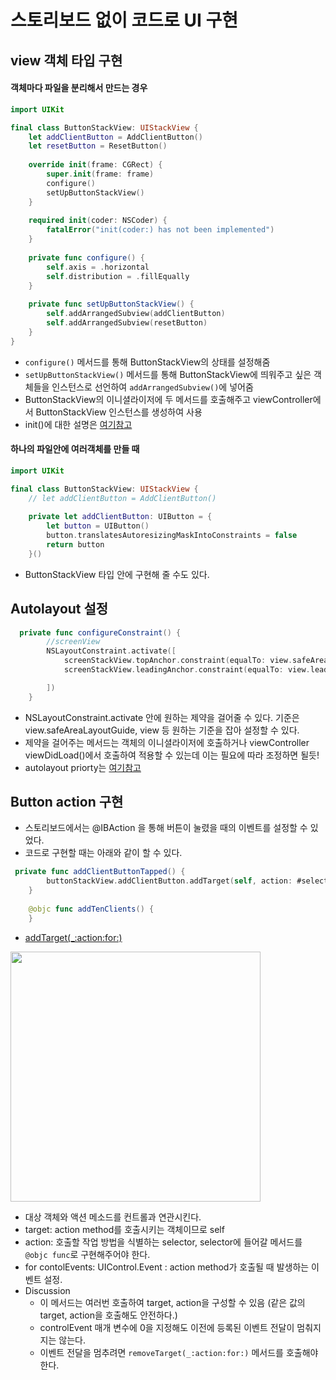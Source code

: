 # 스토리보드 없이 코드로 UI 구현

## view 객체 타입 구현
#### 객체마다 파일을 분리해서 만드는 경우

```swift
import UIKit

final class ButtonStackView: UIStackView {
    let addClientButton = AddClientButton()
    let resetButton = ResetButton()
    
    override init(frame: CGRect) {
        super.init(frame: frame)
        configure()
        setUpButtonStackView() 
    }
    
    required init(coder: NSCoder) {
        fatalError("init(coder:) has not been implemented")
    }
    
    private func configure() {
        self.axis = .horizontal
        self.distribution = .fillEqually
    }
    
    private func setUpButtonStackView() {
        self.addArrangedSubview(addClientButton)
        self.addArrangedSubview(resetButton)
    }
}
```
- `configure()` 메서드를 통해 ButtonStackView의 상태를 설정해줌
- `setUpButtonStackView()` 메서드를 통해 ButtonStackView에 띄워주고 싶은 객체들을 인스턴스로 선언하여 `addArrangedSubview()`에 넣어줌
- ButtonStackView의 이니셜라이저에 두 메서드를 호출해주고 viewController에서 ButtonStackView 인스턴스를 생성하여 사용
- init()에 대한 설명은 [여기참고](https://github.com/yijiye/TIL-swift-/blob/main/UIKit/View/init().md)

#### 하나의 파일안에 여러객체를 만들 때
```swift
import UIKit

final class ButtonStackView: UIStackView {
    // let addClientButton = AddClientButton()
   
    private let addClientButton: UIButton = {
        let button = UIButton()
        button.translatesAutoresizingMaskIntoConstraints = false  
        return button
    }()   
```

- ButtonStackView 타입 안에 구현해 줄 수도 있다.

## Autolayout 설정
```swift
  private func configureConstraint() {
        //screenView
        NSLayoutConstraint.activate([
            screenStackView.topAnchor.constraint(equalTo: view.safeAreaLayoutGuide.topAnchor),
            screenStackView.leadingAnchor.constraint(equalTo: view.leadingAnchor),

        ])
    }
```
- NSLayoutConstraint.activate 안에 원하는 제약을 걸어줄 수 있다. 기준은 view.safeAreaLayoutGuide, view 등 원하는 기준을 잡아 설정할 수 있다.
- 제약을 걸어주는 메서드는 객체의 이니셜라이저에 호출하거나 viewController viewDidLoad()에서 호출하여 적용할 수 있는데 이는 필요에 따라 조정하면 될듯!
- autolayout priorty는 [여기참고](https://github.com/yijiye/TIL-swift-/blob/main/UIKit/View/Autolayout/Priority.md)


## Button action 구현
- 스토리보드에서는 @IBAction 을 통해 버튼이 눌렸을 때의 이벤트를 설정할 수 있었다.
- 코드로 구현할 때는 아래와 같이 할 수 있다.

```swift
 private func addClientButtonTapped() {
        buttonStackView.addClientButton.addTarget(self, action: #selector(addTenClients), for: .touchUpInside)
    }
    
    @objc func addTenClients() {
    }
```
- [addTarget(_:action:for:)](https://developer.apple.com/documentation/uikit/uicontrol/1618259-addtarget)

<img src="https://i.imgur.com/RqEntXG.png" width="400">

<br/>

  - 대상 객체와 액션 메소드를 컨트롤과 연관시킨다.
  - target: action method를 호출시키는 객체이므로 self
  - action: 호출할 작업 방법을 식별하는 selector, selector에 들어갈 메서드를 `@objc func`로 구현해주어야 한다.
  - for contolEvents: UIControl.Event : action method가 호출될 때 발생하는 이벤트 설정.
  - Discussion
      - 이 메서드는 여러번 호출하여 target, action을 구성할 수 있음 (같은 값의 target, action을 호출해도 안전하다.)
      - controlEvent 매개 변수에 0을 지정해도 이전에 등록된 이벤트 전달이 멈춰지지는 않는다. 
      - 이벤트 전달을 멈추려면 `removeTarget(_:action:for:)` 메서드를 호출해야한다.
